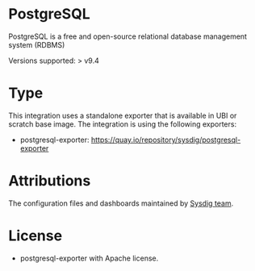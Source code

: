 # PostgreSQL
PostgreSQL is a free and open-source relational database management system (RDBMS)

Versions supported: > v9.4

# Type
This integration uses a standalone exporter that is available in UBI or scratch base image.
The integration is using the following exporters:
- postgresql-exporter: https://quay.io/repository/sysdig/postgresql-exporter


# Attributions
The configuration files and dashboards maintained by [Sysdig team](https://sysdig.com/).
# License
- postgresql-exporter with Apache license.